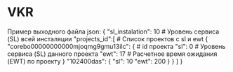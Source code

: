 # VKR
Пример выходного файла json:
{
  "sl_instalation": 10  # Уровень сервиса (SL) всей инсталяции
  "projects_id":[  # Список проектов с sl и ewt
    {
      "corebo00000000000mjoqmg9gmu13ilc": {  # id проекта
        "sl": 0  # Уровень сервиса (SL) данного проекта
        "ewt": 17  # Расчетное время ожидания (EWT) по проекту
      }
      "102400das": {
        "sl": 10
        "ewt": 200
      }
    }
  ]
}
